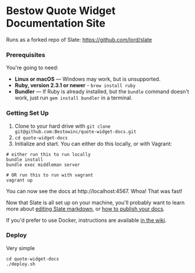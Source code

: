# Bestow Quote Widget Documentation Site

Runs as a forked repo of Slate: https://github.com/lord/slate

### Prerequisites

You're going to need:

- **Linux or macOS** — Windows may work, but is unsupported.
- **Ruby, version 2.3.1 or newer** - `brew install ruby`
- **Bundler** — If Ruby is already installed, but the `bundle` command doesn't work, just run `gem install bundler` in a terminal.

### Getting Set Up

1. Clone to your hard drive with `git clone git@github.com:Bestowinc/quote-widget-docs.git`
2. `cd quote-widget-docs`
3. Initialize and start. You can either do this locally, or with Vagrant:

```shell
# either run this to run locally
bundle install
bundle exec middleman server

# OR run this to run with vagrant
vagrant up
```

You can now see the docs at http://localhost:4567. Whoa! That was fast!

Now that Slate is all set up on your machine, you'll probably want to learn more about [editing Slate markdown](https://github.com/lord/slate/wiki/Markdown-Syntax), or [how to publish your docs](https://github.com/lord/slate/wiki/Deploying-Slate).

If you'd prefer to use Docker, instructions are available [in the wiki](https://github.com/lord/slate/wiki/Docker).

### Deploy

Very simple

```shell
cd quote-widget-docs
./deploy.sh
```
